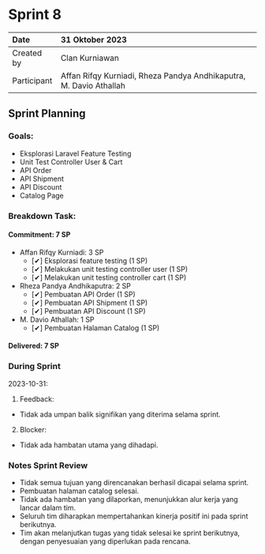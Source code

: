 # Sprint 8


| Date        | 31 Oktober 2023                                                    |
| :---------- | :----------------------------------------------------------------- |
| Created by  | Clan Kurniawan                                                     |
| Participant | Affan Rifqy Kurniadi, Rheza Pandya Andhikaputra, M. Davio Athallah |
## Sprint Planning
### Goals:
- Eksplorasi Laravel Feature Testing
- Unit Test Controller User & Cart
- API Order
- API Shipment
- API Discount
- Catalog Page

### Breakdown Task:
#### Commitment: 7 SP
- Affan Rifqy Kurniadi: 3 SP
  - [✔] Eksplorasi feature testing (1 SP)
  - [✔] Melakukan unit testing controller user (1 SP)
  - [✔] Melakukan unit testing controller cart (1 SP)
- Rheza Pandya Andhikaputra: 2 SP
  - [✔] Pembuatan API Order (1 SP)
  - [✔] Pembuatan API Shipment (1 SP)
  - [✔] Pembuatan API Discount (1 SP)
- M. Davio Athallah: 1 SP
  - [✔] Pembuatan Halaman Catalog (1 SP)

#### Delivered: 7 SP
### During Sprint
2023-10-31:
1. Feedback:
- Tidak ada umpan balik signifikan yang diterima selama sprint.
2. Blocker:
- Tidak ada hambatan utama yang dihadapi.

### Notes Sprint Review
- Tidak semua tujuan yang direncanakan berhasil dicapai selama sprint.
- Pembuatan halaman catalog selesai.
- Tidak ada hambatan yang dilaporkan, menunjukkan alur kerja yang lancar dalam tim.
- Seluruh tim diharapkan mempertahankan kinerja positif ini pada sprint berikutnya.
- Tim akan melanjutkan tugas yang tidak selesai ke sprint berikutnya, dengan penyesuaian yang diperlukan pada rencana.
